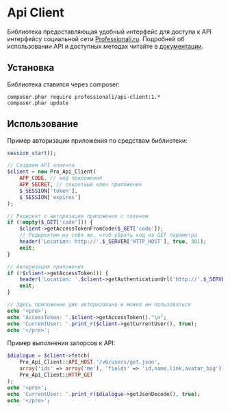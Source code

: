 # Api Client

Библиотека предоставляющая удобный интерфейс для доступа к API интерфейсу социальной сети [Professionali.ru](http://professionali.ru/).
Подробней об использовании API и доступных методах читайте в [документации](http://dev.professionali.ru/docs/auth/).

## Установка

Библиотека ставится через composer:

```
composer.phar require professionali/api-client:1.*
composer.phar update
```

## Использование

Пример авторизации приложения по средствам библиотеки:
```php
session_start();

// Создаем API клиента
$client = new Pro_Api_Client(
    APP_CODE, // код приложения
    APP_SECRET, // секретный ключ приложения
    $_SESSION['token'],
    $_SESSION['expires']
);

// Редирект с авторизации приложения с токеном
if (!empty($_GET['code'])) {
    $client->getAccessTokenFromCode($_GET['code']);
    // Редиректим на себя же, чтоб убрать код из GET параметра
    header('Location: http://'.$_SERVER['HTTP_HOST'], true, 301);
    exit;
}

// Авторизация приложения
if (!$client->getAccessToken()) {
    header('Location: '.$client->getAuthenticationUrl('http://'.$_SERVER['HTTP_HOST']), true, 301);
    exit;
}

// Здесь приложение уже авторизовано и можно им пользоваться
echo '<pre>';
echo 'AccessToken: '.$client->getAccessToken()."\n";
echo 'CurrentUser: '.print_r($client->getCurrentUser(), true);
echo '</pre>';
```

Пример выполнения запорсов к API:
```php
$dialogue = $client->fetch(
    Pro_Api_Client::API_HOST.'/v6/users/get.json',
    array('ids' => array('me'), 'fields' => 'id,name,link,avatar_big'),
    Pro_Api_Client::HTTP_GET
);
echo '<pre>';
echo 'CurrentUser: '.print_r($dialogue->getJsonDecode(), true);
echo '</pre>';
```
